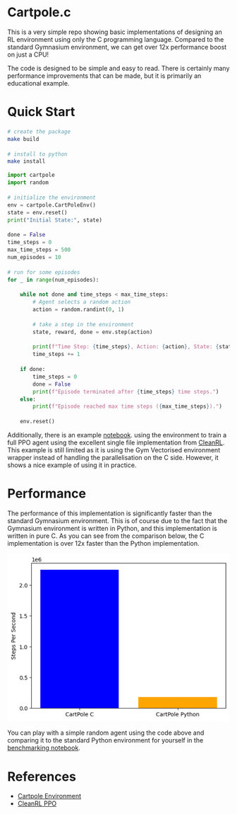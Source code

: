# Cartpole.c
This is a very simple repo showing basic implementations of designing an RL environment using only the C programming language. Compared to the standard Gymnasium environment, we can get over 12x performance boost on just a CPU! 

The code is designed to be simple and easy to read. There is certainly many performance improvements that can be made, but it is primarily an educational example. 

# Quick Start

```bash
# create the package
make build

# install to python
make install
```

```python
import cartpole
import random

# initialize the environment
env = cartpole.CartPoleEnv()
state = env.reset()
print("Initial State:", state)

done = False
time_steps = 0
max_time_steps = 500
num_episodes = 10

# run for some episodes
for _ in range(num_episodes):

    while not done and time_steps < max_time_steps:
        # Agent selects a random action
        action = random.randint(0, 1)

        # take a step in the environment
        state, reward, done = env.step(action)

        print(f"Time Step: {time_steps}, Action: {action}, State: {state}, Reward: {reward}, Done: {done}")
        time_steps += 1

    if done:
        time_steps = 0
        done = False
        print(f"Episode terminated after {time_steps} time steps.")
    else:
        print(f"Episode reached max time steps ({max_time_steps}).")

    env.reset()
```

Additionally, there is an example [notebook](notebooks/ppo.ipynb). using the environment to train a full PPO agent using the excellent single file implementation from [CleanRL](https://github.com/vwxyzjn/cleanrl/blob/master/cleanrl/ppo.py). This example is still limited as it is using the Gym Vectorised environment wrapper instead of handling the parallelisation on the C side. However, it shows a nice example of using it in practice. 

# Performance
The performance of this implementation is significantly faster than the standard Gymnasium environment. This is of course due to the fact that the Gymnasium environment is written in Python, and this implementation is written in pure C. As you can see from the comparison below, the C implementation is over 12x faster than the Python implementation. 

![performance](docs/cartpole_perf.png)

You can play with a simple random agent using the code above and comparing it to the standard Python environment for yourself in the [benchmarking notebook](notebooks/benchmarking.ipynb).

# References
- [Cartpole Environment](https://gym.openai.com/envs/CartPole-v1/)
- [CleanRL PPO](https://github.com/vwxyzjn/cleanrl/blob/master/cleanrl/ppo.py)